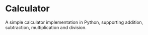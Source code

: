 # Calculator

A simple calculator implementation in Python, supporting addition, subtraction, multiplication and division.